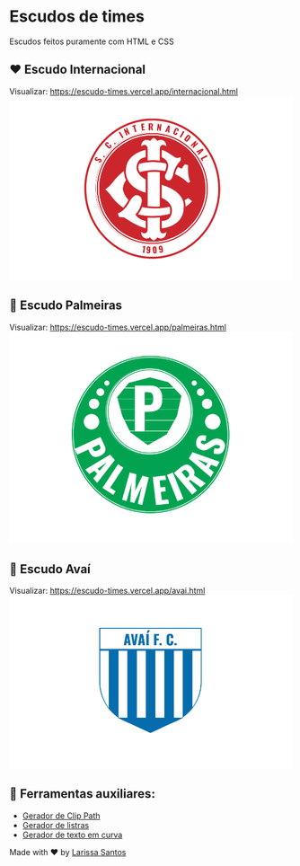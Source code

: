# Escudos de times
Escudos feitos puramente com HTML e CSS

## :heart: Escudo Internacional
Visualizar: https://escudo-times.vercel.app/internacional.html
![imagem](https://github.com/LariMoro20/Escudo-Times/blob/main/screenshots/escudo-internacional.png)

## :green_heart: Escudo Palmeiras
Visualizar: https://escudo-times.vercel.app/palmeiras.html
![imagem](https://github.com/LariMoro20/Escudo-Times/blob/main/screenshots/escudo-palmeiras.png)

## :green_heart: Escudo Avaí

Visualizar: https://escudo-times.vercel.app/avai.html
![imagem](https://github.com/LariMoro20/Escudo-Times/blob/main/screenshots/escudo-avai.png)


## :hammer: Ferramentas auxiliares:

- [Gerador de Clip Path](https://www.cssportal.com/css-clip-path-generator/)
- [Gerador de listras](https://stripesgenerator.com/)
- [Gerador de texto em curva](https://csswarp.eleqtriq.com/code)

Made with :heart: by [Larissa Santos](https://larissa-santos.vercel.app/)
